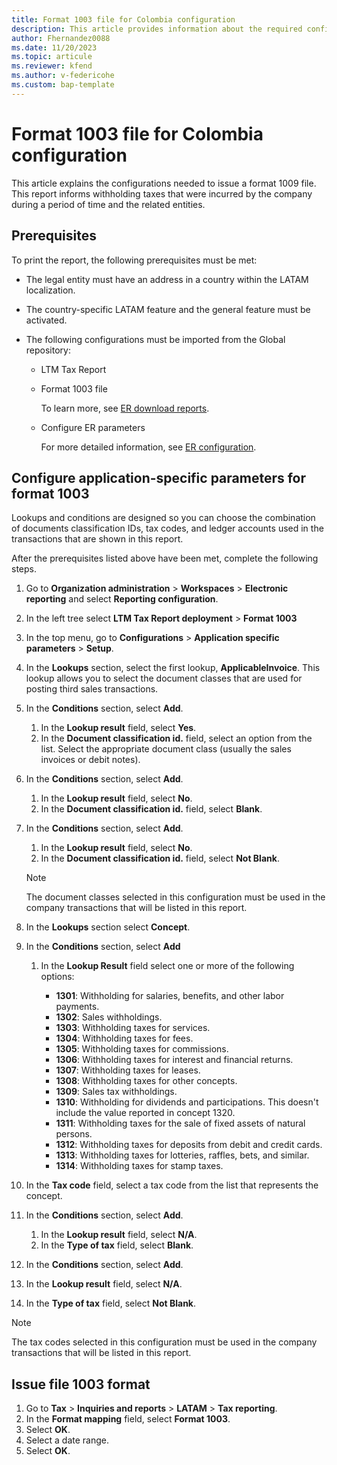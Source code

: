 ```yaml
---
title: Format 1003 file for Colombia configuration
description: This article provides information about the required configuration for issuing the Format 1003 file for Colombia. 
author: Fhernandez0088 
ms.date: 11/20/2023 
ms.topic: articule
ms.reviewer: kfend
ms.author: v-federicohe
ms.custom: bap-template
---
```


# Format 1003 file for Colombia configuration

This article explains the configurations needed to issue a format 1009 file.
This report informs withholding taxes that were incurred by the company during a period of time and the related entities.

## Prerequisites

To print the report, the following prerequisites must be met: 

- The legal entity must have an address in a country within the LATAM localization.
- The country-specific LATAM feature and the general feature must be activated.
- The following configurations must be imported from the Global repository:

  - LTM Tax Report
  - Format 1003 file

    To learn more, see [ER download reports](../../../fin-ops-core/dev-itpro/analytics/er-download-configurations-global-repo.md).

  - Configure ER parameters

    For more detailed information, see [ER configuration]( ../../../fin-ops-core/dev-itpro/analytics/electronic-reporting-er-configure-parameters.md).

## Configure application-specific parameters for format 1003

Lookups and conditions are designed so you can choose the combination of documents classification IDs, tax codes, and ledger accounts used in the transactions that are shown in this report.

After the prerequisites listed above have been met, complete the following steps.

1. Go to **Organization administration** > **Workspaces** > **Electronic reporting** and select **Reporting configuration**.
2. In the left tree select **LTM Tax Report deployment** > **Format 1003**
3. In the top menu, go to **Configurations** > **Application specific parameters** > **Setup**.
4. In the **Lookups** section, select the first lookup, **ApplicableInvoice**. This lookup allows you to select the document classes that are used for posting third sales transactions.
5. In the **Conditions** section, select **Add**.

   1. In the **Lookup result** field, select **Yes**.
   2. In the **Document classification id.** field, select an option from the list. Select the appropriate document class (usually the sales invoices or debit notes). 

6. In the **Conditions** section, select **Add**.

   1. In the **Lookup result** field, select **No**.
   2. In the **Document classification id.** field, select **Blank**.

7. In the **Conditions** section, select **Add**.

   1. In the **Lookup result** field, select **No**.
   2. In the **Document classification id.** field, select **Not Blank**.

   > [!NOTE]
   > The document classes selected in this configuration must be used in the company transactions that will be listed in this report.

8. In the **Lookups** section select **Concept**.
9. In the **Conditions** section, select **Add**

   1. In the **Lookup Result** field select one or more of the following options:

      - **1301**: Withholding for salaries, benefits, and other labor payments.
      - **1302**: Sales withholdings.
      - **1303**: Withholding taxes for services.
      - **1304**: Withholding taxes for fees.
      - **1305**: Withholding taxes for commissions.
      - **1306**: Withholding taxes for interest and financial returns.
      - **1307**: Withholding taxes for leases.
      - **1308**: Withholding taxes for other concepts.
      - **1309**: Sales tax withholdings.
      - **1310**: Withholding for dividends and participations. This doesn't include the value reported in concept 1320.
      - **1311**: Withholding taxes for the sale of fixed assets of natural persons.
      - **1312**: Withholding taxes for deposits from debit and credit cards.
      - **1313**: Withholding taxes for lotteries, raffles, bets, and similar.
      - **1314**: Withholding taxes for stamp taxes.

10. In the **Tax code** field, select a tax code from the list that represents the concept.  
11. In the **Conditions** section, select **Add**.

    1. In the **Lookup result** field, select **N/A**.
    2. In the **Type of tax** field, select **Blank**.

12. In the **Conditions** section, select **Add**.
23. In the **Lookup result** field, select **N/A**.
24. In the **Type of tax** field, select **Not Blank**.

> [!NOTE]
> The tax codes selected in this configuration must be used in the company transactions that will be listed in this report.


## Issue file 1003 format

1. Go to **Tax** > **Inquiries and reports** > **LATAM** > **Tax reporting**.
2. In the **Format mapping** field, select **Format 1003**.
3. Select **OK**.
4. Select a date range.
6. Select **OK**.
